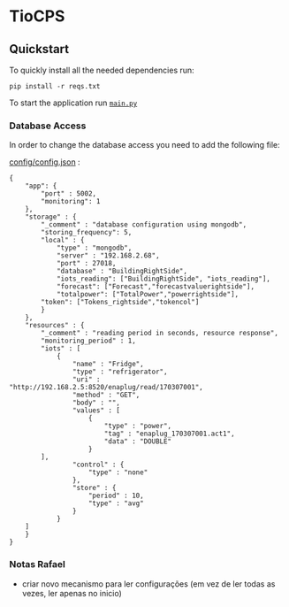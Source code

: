 # TioCPS

## Quickstart

To quickly install all the needed dependencies run:

```
pip install -r reqs.txt
```

To start the application run [`main.py`](/api/main.py)

### Database Access

In order to change the database access you need to add the following file:

[config/config.json](./config/config.json) :

```
{
    "app": {
        "port" : 5002,
        "monitoring": 1
    },
    "storage" : {
        "_comment" : "database configuration using mongodb",
        "storing_frequency": 5,
        "local" : {
            "type" : "mongodb",
            "server" : "192.168.2.68",
            "port" : 27018,
            "database" : "BuildingRightSide",
            "iots_reading": ["BuildingRightSide", "iots_reading"],
            "forecast": ["Forecast","forecastvaluerightside"],
            "totalpower": ["TotalPower","powerrightside"],
	    "token": ["Tokens_rightside","tokencol"]
        }
    },
    "resources" : {
        "_comment" : "reading period in seconds, resource response",
        "monitoring_period" : 1,
        "iots" : [
            {
                "name" : "Fridge",
                "type" : "refrigerator",
                "uri" : "http://192.168.2.5:8520/enaplug/read/170307001",
                "method" : "GET",
                "body" : "",
                "values" : [
                    {
                        "type" : "power",
                        "tag" : "enaplug_170307001.act1",
                        "data" : "DOUBLE"
                    }
		],
                "control" : {
                    "type" : "none"
                },
                "store" : {
                    "period" : 10, 
                    "type" : "avg"
                } 
            }
	]
    }
}
```

### Notas Rafael

- criar novo mecanismo para ler configurações (em vez de ler todas as vezes, ler apenas no inicio)
